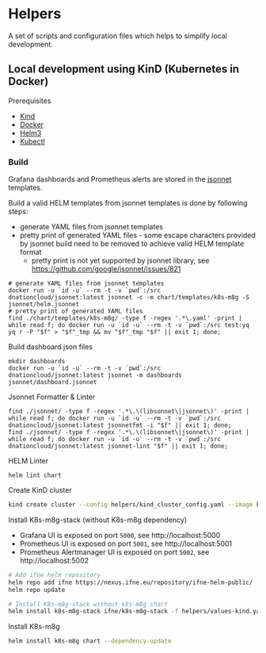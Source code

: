 # Helpers

A set of scripts and configuration files which helps to simplify local development.

## Local development using KinD (Kubernetes in Docker)

Prerequisites

* [Kind](https://kind.sigs.k8s.io/)
* [Docker](https://www.docker.com/)
* [Helm3](https://helm.sh/)
* [Kubectl](https://kubernetes.io/docs/tasks/tools/install-kubectl/)

### Build 

Grafana dashboards and Prometheus alerts are stored in the [jsonnet](https://jsonnet.org/) templates. 

Build a valid HELM templates from jsonnet templates is done by following steps:
- generate YAML files from jsonnet templates
- pretty print of generated YAML files - some escape characters provided by jsonnet build need to be removed to achieve valid HELM template format
  - pretty print is not yet supported by jsonnet library, see https://github.com/google/jsonnet/issues/821
```
# generate YAML files from jsonnet templates
docker run -u `id -u` --rm -t -v `pwd`:/src dnationcloud/jsonnet:latest jsonnet -c -m chart/templates/k8s-m8g -S jsonnet/helm.jsonnet
# pretty print of generated YAML files
find ./chart/templates/k8s-m8g/ -type f -regex '.*\.yaml' -print |  while read f; do docker run -u `id -u` --rm -t -v `pwd`:/src test:yq yq r -P "$f" > "$f"_tmp && mv "$f"_tmp "$f" || exit 1; done;
```

Build dashboard json files
```
mkdir dashboards
docker run -u `id -u` --rm -t -v `pwd`:/src dnationcloud/jsonnet:latest jsonnet -m dashboards jsonnet/dashboard.jsonnet
```

Jsonnet Formatter & Linter
```
find ./jsonnet/ -type f -regex '.*\.\(libsonnet\|jsonnet\)' -print |  while read f; do docker run -u `id -u` --rm -t -v `pwd`:/src dnationcloud/jsonnet:latest jsonnetfmt -i "$f" || exit 1; done;
find ./jsonnet/ -type f -regex '.*\.\(libsonnet\|jsonnet\)' -print |  while read f; do docker run -u `id -u` --rm -t -v `pwd`:/src dnationcloud/jsonnet:latest jsonnet-lint "$f" || exit 1; done;
```

HELM Linter
```
helm lint chart
```

Create KinD cluster
```bash
kind create cluster --config helpers/kind_cluster_config.yaml --image kindest/node:v1.19.1
```

Install K8s-m8g-stack (without K8s-m8g dependency)
* Grafana UI is exposed on port `5000`, see http://localhost:5000
* Prometheus UI is exposed on port `5001`, see http://localhost:5001
* Prometheus Alertmanager UI is exposed on port `5002`, see http://localhost:5002
```bash
# Add ifne helm repository
helm repo add ifne https://nexus.ifne.eu/repository/ifne-helm-public/
helm repo update

# Install K8s-m8g-stack without k8s-m8g chart
helm install k8s-m8g-stack ifne/k8s-m8g-stack -f helpers/values-kind.yaml 
```

Install K8s-m8g
```bash
helm install k8s-m8g chart --dependency-update
```

